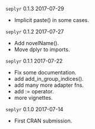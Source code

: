 
`seplyr` 0.1.3 2017-07-29

 * Implicit paste() in some cases.

`seplyr` 0.1.2 2017-07-27

 * Add novelName().
 * Move dplyr to imports.
 
`seplyr` 0.1.1 2017-07-22

 * Fix some documentation.
 * add add_in_group_indices().
 * add many more adapter fns.
 * add := operator.
 * more vignettes.


`seplyr` 0.1.0 2017-07-14

 * First CRAN submission.
